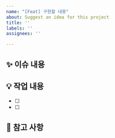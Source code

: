 ```yaml
---
name: "[Feat] 구현할 내용"
about: Suggest an idea for this project
title: ''
labels: ''
assignees: ''

---
```


## ✨ 이슈 내용
> 

## 💡 작업 내용
- [ ]
- [ ]

## 📌 참고 사항
